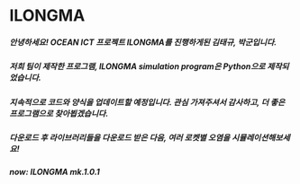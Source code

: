 # ILONGMA

##### 안녕하세요! OCEAN ICT 프로젝트 ILONGMA를 진행하게된 김태규, 박군입니다.
##### 저희 팀이 제작한 프로그램, ILONGMA simulation program은 Python으로 제작되었습니다.
##### 지속적으로 코드와 양식을 업데이트할 예정입니다. 관심 가져주셔서 감사하고, 더 좋은 프로그램으로 찾아뵙겠습니다.
##### 다운로드 후 라이브러리들을 다운로드 받은 다음, 여러 로켓별 오염을 시뮬레이션해보세요!


##### now: ILONGMA mk.1.0.1
